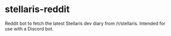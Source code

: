 # stellaris-reddit
Reddit bot to fetch the latest Stellaris dev diary from /r/stellaris. Intended for use with a Discord bot.

